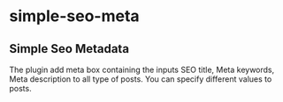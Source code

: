 # simple-seo-meta
Simple Seo Metadata
--
The plugin add meta box containing the inputs SEO title, Meta keywords, Meta description to all type of posts.
You can specify different values to posts.
